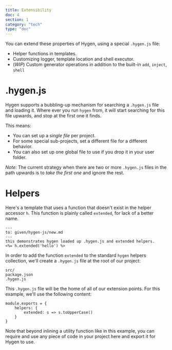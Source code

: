 ```yaml
---
title: Extensibility
doc: 4
section: 1
category: "tech"
type: "doc"
---
```


You can extend these properties of Hygen, using a special `.hygen.js` file:

* Helper functions in templates.
* Customizing logger, template location and shell executor.
* (_WIP_) Custom generator operations in addition to the built-in `add`, `inject`, `shell`

# .hygen.js

Hygen supports a bubbling-up mechanism for searching a `.hygen.js` file and loading it. Where ever you run `hygen` from, it will start searching for this file upwards, and stop at the first one it finds.

This means:

* You can set up a _single file_ per project.
* For some special sub-projects, set a different file for a different behavior.
* You can also set up one global file to use if you drop it in your user folder.

_Note:_ The current strategy when there are two or more `.hygen.js` files in the path upwards is to _take the first one_ and ignore the rest.

# Helpers

Here's a template that uses a function that doesn't exist in the helper accessor `h`. This function is plainly called `extended`, for lack of a better name.

```yaml{5}
---
to: given/hygen-js/new.md
---
this demonstrates hygen loaded up .hygen.js and extended helpers.
<%= h.extended('hello') %>
```

In order to add the function `extended` to the standard `hygen` helpers collection, we'll create a `.hygen.js` file at the root of our project:

```
src/
package.json
.hygen.js
```

This `.hygen.js` file will be the home of all of our extension points. For this example, we'll use the following content:

```javascript{3}
module.exports = {
    helpers: {
        extended: s => s.toUpperCase()
    }
}
```

Note that beyond inlining a utility function like in this example, you can require and use any piece of code in your project here and export it for Hygen to use.
